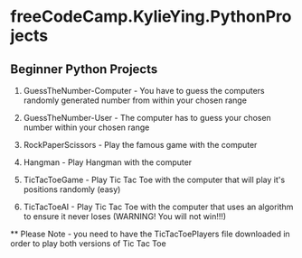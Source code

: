 # freeCodeCamp.KylieYing.PythonProjects
## Beginner Python Projects

1. GuessTheNumber-Computer - You have to guess the computers randomly generated number from within your chosen range

2. GuessTheNumber-User - The computer has to guess your chosen number within your chosen range

3. RockPaperScissors - Play the famous game with the computer

4. Hangman - Play Hangman with the computer

5. TicTacToeGame - Play Tic Tac Toe with the computer that will play it's positions randomly (easy)

6. TicTacToeAI - Play Tic Tac Toe with the computer that uses an algorithm to ensure it never loses (WARNING! You will not win!!!)

** Please Note - you need to have the TicTacToePlayers file downloaded in order to play both versions of Tic Tac Toe